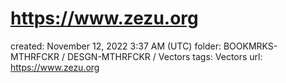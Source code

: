 # https://www.zezu.org

created: November 12, 2022 3:37 AM (UTC)
folder: BOOKMRKS-MTHRFCKR / DESGN-MTHRFCKR / Vectors
tags: Vectors
url: https://www.zezu.org